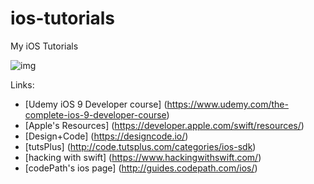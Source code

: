 # ios-tutorials
My iOS Tutorials

![img](https://media.giphy.com/media/11sBLVxNs7v6WA/giphy.gif)


Links:
* [Udemy iOS 9 Developer course] (https://www.udemy.com/the-complete-ios-9-developer-course)
* [Apple's Resources] (https://developer.apple.com/swift/resources/)
* [Design+Code] (https://designcode.io/)
* [tutsPlus] (http://code.tutsplus.com/categories/ios-sdk)
* [hacking with swift] (https://www.hackingwithswift.com/)
* [codePath's ios page] (http://guides.codepath.com/ios/)
